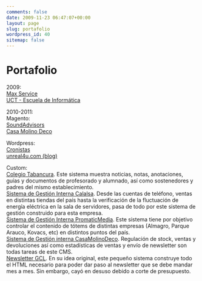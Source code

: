 ```yaml
---
comments: false
date: 2009-11-23 06:47:07+00:00
layout: page
slug: portafolio
wordpress_id: 40
sitemap: false
---
```


<h1>Portafolio</h1>

2009:  
[Max Service](http://www.maxservice.cl/)  
[UCT - Escuela de Informática](http://www.inf.uct.cl/)

2010-2011:  
Magento:  
[SoundAdvisors](http://www.soundadvisors.cl/)  
[Casa Molino Deco](http://www.casamolinodeco.cl/)

Wordpress:  
[Cronistas](http://www.cronistas.cl/)  
[unreal4u.com (blog)](http://blog.unreal4u.com/)

Custom:  
[Colegio Tabancura](http://www.colegiotabancura.cl). Este sistema muestra noticias, notas, anotaciones, guías y documentos de profesorado y alumnado, así como sostenedores y padres del mismo establecimiento.  
[Sistema de Gestión Interna Calalsa](http://sgp.calalsa.cl/). Desde las cuentas de teléfono, ventas en distintas tiendas del país hasta la verificación de la fluctuación de energía eléctrica en la sala de servidores, pasa de todo por este sistema de gestión construido para esta empresa.  
[Sistema de Gestión Interna PromaticMedia](http://totems.promaticmedia.cl/). Este sistema tiene por objetivo controlar el contenido de tótems de distintas empresas (Almagro, Parque Arauco, Kovacs, etc) en distintos puntos del país.  
[Sistema de Gestión interna CasaMolinoDeco](http://www.casamolinodeco.cl/sg/). Regulación de stock, ventas y devoluciones así como estadísticas de ventas y envío de newsletter son todas tareas de este CMS.  
[Newsletter GCL](http://www.gcl.cl/newsletter/). En su idea original, este pequeño sistema construye todo el HTML necesario para poder dar paso al newsletter que se debe mandar mes a mes. Sin embargo, cayó en desuso debido a corte de presupuesto.  
